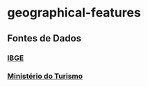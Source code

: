 # geographical-features

## Fontes de Dados

### [IBGE](IBGE/IBGE.md)

### [Ministério do Turismo](MinisterioTurismo/Turismo.md)
